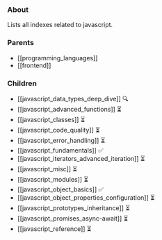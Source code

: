 ### About
Lists all indexes related to javascript.

### Parents
- [[programming_languages]]
- [[frontend]]

### Children
- [[javascript_data_types_deep_dive]] 🔍
- [[javascript_advanced_functions]] ⏳
- [[javascript_classes]] ⏳
- [[javascript_code_quality]] ⏳
- [[javascript_error_handling]] ⏳
- [[javascript_fundamentals]] ✅
- [[javascript_iterators_advanced_iteration]] ⏳
- [[javascript_misc]] ⏳
- [[javascript_modules]] ⏳
- [[javascript_object_basics]] ✅
- [[javascript_object_properties_configuration]] ⏳
- [[javascript_prototypes_inheritance]] ⏳
- [[javascript_promises_async-await]] ⏳
- [[javascript_reference]] ⏳
